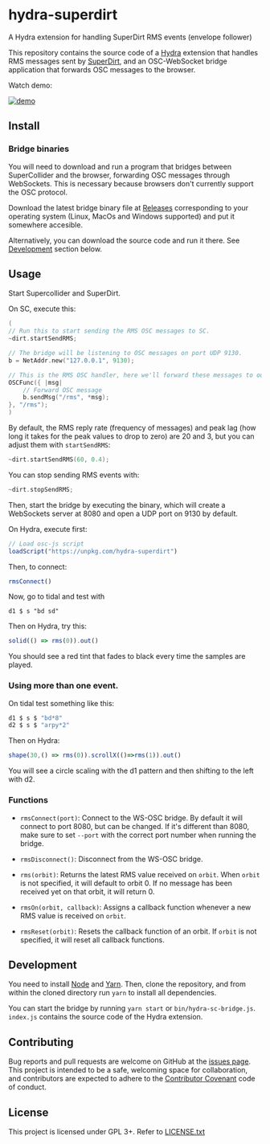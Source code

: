 # hydra-superdirt

A Hydra extension for handling SuperDirt RMS events (envelope follower)

This repository contains the source code of a [Hydra](https://hydra.ojack.xyz/)
extension that handles RMS messages sent by
[SuperDirt](https://github.com/musikinformatik/SuperDirt), and an OSC-WebSocket
bridge application that forwards OSC messages to the browser.

Watch demo:

[![demo](https://user-images.githubusercontent.com/4862/190862964-ca9eaa34-5782-4cb4-b3f7-87d461b0e685.gif)](https://www.youtube.com/watch?v=i5JoCTLqGSw)

## Install

### Bridge binaries

You will need to download and run a program that bridges between SuperCollider and
the browser, forwarding OSC messages through WebSockets. This is necessary because
browsers don't currently support the OSC protocol.

Download the latest bridge binary file at
[Releases](https://github.com/munshkr/hydra-superdirt/releases) corresponding to
your operating system (Linux, MacOs and Windows supported) and put it somewhere accesible.

Alternatively, you can download the source code and run it there.
See [Development](https://github.com/munshkr/hydra-superdirt#development) section below.

## Usage

Start Supercollider and SuperDirt.

On SC, execute this:

```c
(
// Run this to start sending the RMS OSC messages to SC.
~dirt.startSendRMS;

// The bridge will be listening to OSC messages on port UDP 9130.
b = NetAddr.new("127.0.0.1", 9130);

// This is the RMS OSC handler, here we'll forward these messages to our bridge
OSCFunc({ |msg|
	// Forward OSC message
	b.sendMsg("/rms", *msg);
}, "/rms");
)
```

By default, the RMS reply rate (frequency of messages) and peak lag (how long it 
takes for the peak values to drop to zero) are 20 and 3, but you can adjust them
with `startSendRMS`:

```c
~dirt.startSendRMS(60, 0.4);
```

You can stop sending RMS events with:

```c
~dirt.stopSendRMS;
```

Then, start the bridge by executing the binary, which will create a WebSockets
server at 8080 and open a UDP port on 9130 by default.

On Hydra, execute first:

```js
// Load osc-js script
loadScript("https://unpkg.com/hydra-superdirt")
```

Then, to connect:

```js
rmsConnect()
```
Now, go to tidal and test with 

`d1 $ s "bd sd"`

Then on Hydra, try this:

```js
solid(() => rms(0)).out()
```

You should see a red tint that fades to black every time the samples are played.

### Using more than one event.

On tidal test something like this:

```js
d1 $ s $ "bd*8"
d2 $ s $ "arpy*2"
```
Then on Hydra:
```js
shape(30,() => rms(0)).scrollX(()=>rms(1)).out()
```
You will see a circle scaling with the d1 pattern and then shifting to the left with d2.



### Functions

* `rmsConnect(port)`: Connect to the WS-OSC bridge. By default it will connect
  to port 8080, but can be changed. If it's different than 8080, make sure to
  set `--port` with the correct port number when running the bridge.

* `rmsDisconnect()`: Disconnect from the WS-OSC bridge.

* `rms(orbit)`: Returns the latest RMS value received on `orbit`. When `orbit`
  is not specified, it will default to orbit 0. If no message has been received
  yet on that orbit, it will return 0.

* `rmsOn(orbit, callback)`: Assigns a callback function whenever a new RMS
  value is received on `orbit`.

* `rmsReset(orbit)`: Resets the callback function of an orbit. If `orbit` is not
  specified, it will reset all callback functions.

## Development

You need to install [Node](https://nodejs.org/en/) and
[Yarn](https://yarnpkg.com/).  Then, clone the repository, and from within the
cloned directory run `yarn` to install all dependencies.

You can start the bridge by running `yarn start` or `bin/hydra-sc-bridge.js`.
`index.js` contains the source code of the Hydra extension.

## Contributing

Bug reports and pull requests are welcome on GitHub at the [issues
page](https://github.com/munshkr/hydra-superdirt). This project is intended to
be a safe, welcoming space for collaboration, and contributors are expected to
adhere to the [Contributor Covenant](http://contributor-covenant.org) code of
conduct.

## License

This project is licensed under GPL 3+. Refer to [LICENSE.txt](LICENSE.txt)
